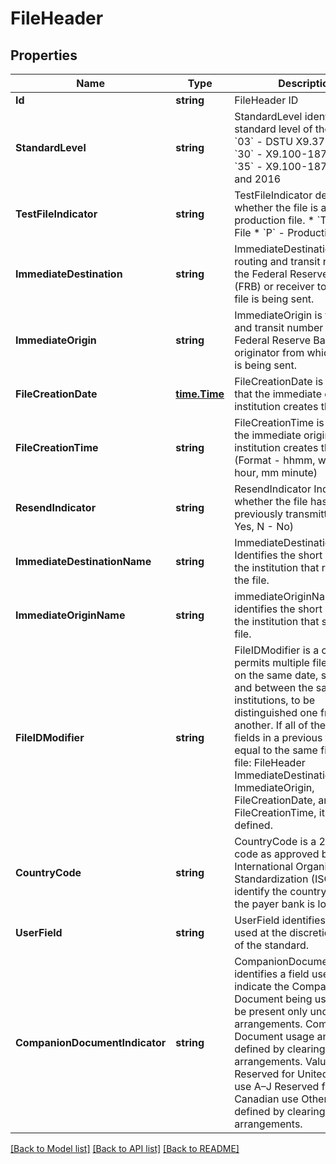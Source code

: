 # FileHeader

## Properties

Name | Type | Description | Notes
------------ | ------------- | ------------- | -------------
**Id** | **string** | FileHeader ID | [optional] 
**StandardLevel** | **string** | StandardLevel identifies the standard level of the file.  * &#x60;03&#x60; - DSTU X9.37 - 2003 * &#x60;30&#x60; - X9.100-187-2008 * &#x60;35&#x60; - X9.100-187-2013 and 2016  | 
**TestFileIndicator** | **string** | TestFileIndicator dentifies whether the file is a test or production file.  * &#x60;T&#x60; - Test File * &#x60;P&#x60; - Production File  | 
**ImmediateDestination** | **string** | ImmediateDestination is the routing and transit number of the Federal Reserve Bank (FRB) or receiver to which the file is being sent.  | 
**ImmediateOrigin** | **string** | ImmediateOrigin is the routing and transit number of the Federal Reserve Bank (FRB) or originator from which the file is being sent.  | 
**FileCreationDate** | [**time.Time**](time.Time.md) | FileCreationDate is the date that the immediate origin institution creates the file. | 
**FileCreationTime** | **string** | FileCreationTime is the time the immediate origin institution creates the file. (Format - hhmm, where - hh hour, mm minute)  | 
**ResendIndicator** | **string** | ResendIndicator Indicates whether the file has been previously transmitted. (Y - Yes, N - No) | 
**ImmediateDestinationName** | **string** | ImmediateDestinationName Identifies the short name of the institution that receives the file. | [optional] 
**ImmediateOriginName** | **string** | immediateOriginName identifies the short name of the institution that sends the file. | [optional] 
**FileIDModifier** | **string** | FileIDModifier is a code that permits multiple files, created on the same date, same time and between the same institutions, to be distinguished one from another. If all of the following fields in a previous file are equal to the same fields in this file: FileHeader ImmediateDestination, ImmediateOrigin, FileCreationDate, and FileCreationTime, it must be defined.  | [optional] 
**CountryCode** | **string** | CountryCode is a 2-character code as approved by the International Organization for Standardization (ISO) used to identify the country in which the payer bank is located.  | [optional] 
**UserField** | **string** | UserField identifies a field used at the discretion of users of the standard. | [optional] 
**CompanionDocumentIndicator** | **string** | CompanionDocumentIndicator identifies a field used to indicate the Companion Document being used. Shall be present only under clearing arrangements. Companion Document usage and values defined by clearing arrangements. Values: 0–9 Reserved for United States use A–J Reserved for Canadian use Other - as defined by clearing arrangements.  | [optional] 

[[Back to Model list]](../README.md#documentation-for-models) [[Back to API list]](../README.md#documentation-for-api-endpoints) [[Back to README]](../README.md)


